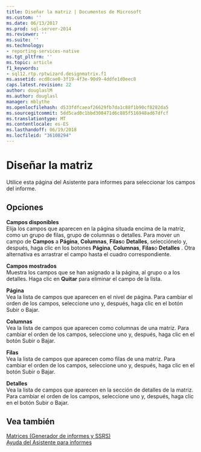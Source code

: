 ```yaml
---
title: Diseñar la matriz | Documentos de Microsoft
ms.custom: ''
ms.date: 06/13/2017
ms.prod: sql-server-2014
ms.reviewer: ''
ms.suite: ''
ms.technology:
- reporting-services-native
ms.tgt_pltfrm: ''
ms.topic: article
f1_keywords:
- sql12.rtp.rptwizard.designmatrix.f1
ms.assetid: ecd8cae0-3f19-4f3e-90d9-4ddfe1d0eec8
caps.latest.revision: 22
author: douglaslM
ms.author: douglasl
manager: mblythe
ms.openlocfilehash: d533fdfcaeaf26629fb7da1c88f1b90cf8282da5
ms.sourcegitcommit: 5dd5cad0c1bbd308471d6c885f516948ad67dfcf
ms.translationtype: MT
ms.contentlocale: es-ES
ms.lasthandoff: 06/19/2018
ms.locfileid: "36108294"
---
```

# <a name="design-the-matrix"></a>Diseñar la matriz
  Utilice esta página del Asistente para informes para seleccionar los campos del informe.  
  
## <a name="options"></a>Opciones  
 **Campos disponibles**  
 Elija los campos que aparecen en la página situada encima de la matriz, como un grupo de filas, grupo de columnas o detalles. Para mover un campo de **Campos** a **Página**, **Columnas**, **Filas**o **Detalles**, selecciónelo y, después, haga clic en los botones **Página**, **Columnas**, **Filas**o **Detalles** . Otra alternativa es arrastrar el campo hasta el cuadro correspondiente.  
  
 **Campos mostrados**  
 Muestra los campos que se han asignado a la página, al grupo o a los detalles. Haga clic en **Quitar** para eliminar el campo de la lista.  
  
 **Página**  
 Vea la lista de campos que aparecen en el nivel de página. Para cambiar el orden de los campos, seleccione uno y, después, haga clic en el botón Subir o Bajar.  
  
 **Columnas**  
 Vea la lista de campos que aparecen como columnas de una matriz. Para cambiar el orden de los campos, seleccione uno y, después, haga clic en el botón Subir o Bajar.  
  
 **Filas**  
 Vea la lista de campos que aparecen como filas de una matriz. Para cambiar el orden de los campos, seleccione uno y, después, haga clic en el botón Subir o Bajar.  
  
 **Detalles**  
 Vea la lista de campos que aparecen en la sección de detalles de la matriz. Para cambiar el orden de los campos, seleccione uno y, después, haga clic en el botón Subir o Bajar.  
  
## <a name="see-also"></a>Vea también  
 [Matrices &#40;Generador de informes y SSRS&#41;](report-design/create-a-matrix-report-builder-and-ssrs.md)   
 [Ayuda del Asistente para informes](../../2014/reporting-services/report-wizard-help.md)  
  
  